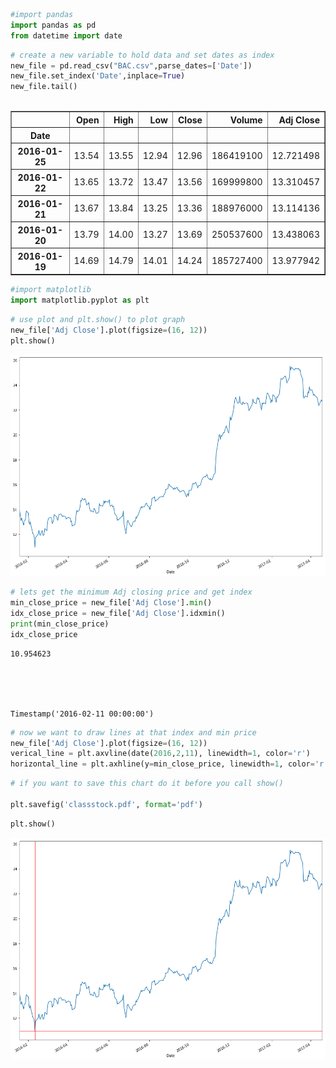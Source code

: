 

```python
#import pandas
import pandas as pd
from datetime import date
```


```python
# create a new variable to hold data and set dates as index
new_file = pd.read_csv("BAC.csv",parse_dates=['Date'])
new_file.set_index('Date',inplace=True)  
new_file.tail()
    
```




<div>
<table border="1" class="dataframe">
  <thead>
    <tr style="text-align: right;">
      <th></th>
      <th>Open</th>
      <th>High</th>
      <th>Low</th>
      <th>Close</th>
      <th>Volume</th>
      <th>Adj Close</th>
    </tr>
    <tr>
      <th>Date</th>
      <th></th>
      <th></th>
      <th></th>
      <th></th>
      <th></th>
      <th></th>
    </tr>
  </thead>
  <tbody>
    <tr>
      <th>2016-01-25</th>
      <td>13.54</td>
      <td>13.55</td>
      <td>12.94</td>
      <td>12.96</td>
      <td>186419100</td>
      <td>12.721498</td>
    </tr>
    <tr>
      <th>2016-01-22</th>
      <td>13.65</td>
      <td>13.72</td>
      <td>13.47</td>
      <td>13.56</td>
      <td>169999800</td>
      <td>13.310457</td>
    </tr>
    <tr>
      <th>2016-01-21</th>
      <td>13.67</td>
      <td>13.84</td>
      <td>13.25</td>
      <td>13.36</td>
      <td>188976000</td>
      <td>13.114136</td>
    </tr>
    <tr>
      <th>2016-01-20</th>
      <td>13.79</td>
      <td>14.00</td>
      <td>13.27</td>
      <td>13.69</td>
      <td>250537600</td>
      <td>13.438063</td>
    </tr>
    <tr>
      <th>2016-01-19</th>
      <td>14.69</td>
      <td>14.79</td>
      <td>14.01</td>
      <td>14.24</td>
      <td>185727400</td>
      <td>13.977942</td>
    </tr>
  </tbody>
</table>
</div>




```python
#import matplotlib
import matplotlib.pyplot as plt
```


```python
# use plot and plt.show() to plot graph
new_file['Adj Close'].plot(figsize=(16, 12))
plt.show()
```


![png](output_3_0.png)



```python
# lets get the minimum Adj closing price and get index
min_close_price = new_file['Adj Close'].min()
idx_close_price = new_file['Adj Close'].idxmin()
print(min_close_price)
idx_close_price
```

    10.954623





    Timestamp('2016-02-11 00:00:00')




```python
# now we want to draw lines at that index and min price
new_file['Adj Close'].plot(figsize=(16, 12))
verical_line = plt.axvline(date(2016,2,11), linewidth=1, color='r')
horizontal_line = plt.axhline(y=min_close_price, linewidth=1, color='r')
```


```python
# if you want to save this chart do it before you call show()

plt.savefig('classstock.pdf', format='pdf')
```


```python
plt.show()
```


![png](output_7_0.png)



```python

```
